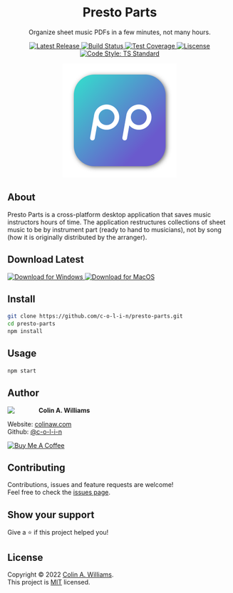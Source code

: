 <h1 align="center">Presto Parts</h1>

<p align="center">Organize sheet music PDFs in a few minutes, not many hours.</p>

<div align="center">
  <a href="https://github.com/c-o-l-i-n/presto-parts/releases/latest">
    <img alt="Latest Release" src="https://img.shields.io/github/v/release/c-o-l-i-n/presto-parts?include_prereleases&label=latest%20release" />
  </a>
  <a href="https://github.com/c-o-l-i-n/presto-parts/actions">
    <img alt="Build Status" src="https://img.shields.io/github/workflow/status/c-o-l-i-n/presto-parts/Build" />
  </a>
  <a href="https://app.codecov.io/gh/c-o-l-i-n/presto-parts" target="_blank">
    <img alt="Test Coverage" src="https://img.shields.io/codecov/c/gh/c-o-l-i-n/presto-parts" />
  </a>
  <a href="LICENSE">
    <img alt="Liscense" src="https://img.shields.io/github/license/c-o-l-i-n/presto-parts" />
  </a>
  <a href="https://www.npmjs.com/package/ts-standard" target="_blank">
    <img alt="Code Style: TS Standard" src="https://img.shields.io/badge/code%20style-ts--standard-blue?logo=typescript&logoColor=white&logoWidth=12" />
  </a>
</div>

<p align="center">
  <a href="https://prestoparts.org" target="_blank">
    <img alt="Presto Parts Logo" width="256" height="256" src="assets/app-icons/app-icon.iconset/icon_512x512.png" />
  </a>
</p>

## About

Presto Parts is a cross-platform desktop application that saves music instructors hours of time. The application restructures collections of sheet music to be by instrument part (ready to hand to musicians), not by song (how it is originally distributed by the arranger).

## Download Latest

<a href="https://prestoparts.org/download-windows" target="_blank">
  <img width="200" alt="Download for Windows" src="https://i.imgur.com/G94vkr4.png" />
</a>
<a href="https://prestoparts.org/download-mac" target="_blank">
  <img width="200" alt="Download for MacOS" src="https://i.imgur.com/mblonIw.png" />
</a>

## Install

```sh
git clone https://github.com/c-o-l-i-n/presto-parts.git
cd presto-parts
npm install
```

## Usage

```sh
npm start
```

## Author

<a href="https://github.com/c-o-l-i-n">
  <img src="https://images.weserv.nl/?url=avatars.githubusercontent.com/u/40863449?v=4&w=140&fit=cover&mask=circle&maxage=7d" style="width: 70px" align="left"/>
</a>

**Colin A. Williams**

Website: [colinaw.com](https://colinaw.com)
<br>
Github: [@c-o-l-i-n](https://github.com/c-o-l-i-n)

<a href="https://www.buymeacoffee.com/colinw" target="_blank"><img src="https://cdn.buymeacoffee.com/buttons/v2/default-yellow.png" alt="Buy Me A Coffee" style="width: 200px" ></a>

## Contributing

Contributions, issues and feature requests are welcome!<br />Feel free to check the [issues page](https://github.com/c-o-l-i-n/presto-parts/issues).

## Show your support

Give a ⭐️ if this project helped you!

## License

Copyright © 2022 [Colin A. Williams](https://github.com/c-o-l-i-n).<br /> This project is [MIT](LICENSE) licensed.
